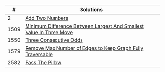 |#|Solutions|
|---|-------|
|2|[Add Two Numbers](solutions/2.addTwoNumbers.java)|
|1509|[Minimum Difference Between Largest And Smallest Value In Three Move ](solutions/1509.MinimumDifferenceBetweenLargestAndSmallestValueInThreeMove.java)  |
|1550|[Three Consecutive Odds](solutions/1550.threeConsecutiveOdds.java)|
|1579|[Remove Max Number of Edges to Keep Graph Fully Traversable](solutions/1579.removeMaxNumberOfEdgesToKeepGraphFullyTraversable.java)|
|2582|[Pass The Pillow](solutions/2582.PassThePillow.java)|
